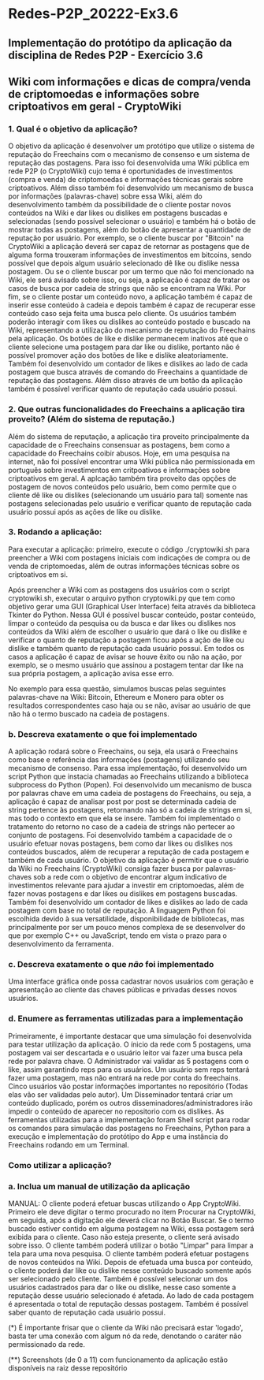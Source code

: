 # Redes-P2P_20222-Ex3.6

## Implementação do protótipo da aplicação da disciplina de Redes P2P - Exercício 3.6

## Wiki com informações e dicas de compra/venda de criptomoedas e informações sobre criptoativos em geral - CryptoWiki

### 1. Qual é o objetivo da aplicação?

O objetivo da aplicação é desenvolver um protótipo que utilize o sistema de reputação do Freechains com o mecanismo de consenso e um sistema de reputação das postagens. Para isso foi desenvolvida uma Wiki pública em rede P2P (o CryptoWiki) cujo tema é oportunidades de investimentos (compra e venda) de criptomoedas e informações técnicas gerais sobre criptoativos. Além disso também foi desenvolvido um mecanismo de busca por informações (palavras-chave) sobre essa Wiki, além do desenvolvimento também da possibilidade de o cliente postar novos conteúdos na Wiki e dar likes ou dislikes em postagens buscadas e selecionadas (sendo possível selecionar o usuário) e também há o botão de mostrar todas as postagens, além do botão de apresentar a quantidade de reputação por usuário. Por exemplo, se o cliente buscar por "Bitcoin" na CryptoWiki a aplicação deverá ser capaz de retornar as postagens que de alguma forma trouxeram informações de investimentos em bitcoins, sendo possível que depois algum usuário selecionado dê like ou dislike nessa postagem. Ou se o cliente buscar por um termo que não foi mencionado na Wiki, ele será avisado sobre isso, ou seja, a aplicação é capaz de tratar os casos de busca por cadeia de strings que não se encontram na Wiki. Por fim, se o cliente postar um conteúdo novo, a aplicação também é capaz de inserir esse conteúdo à cadeia e depois também é capaz de recuperar esse conteúdo caso seja feita uma busca pelo cliente. Os usuários também poderão interagir com likes ou dislikes ao conteúdo postado e buscado na Wiki, representando a utilização do mecanismo de reputação do Freechains pela aplicação. Os botões de like e dislike permanecem inativos até que o cliente selecione uma postagem para dar like ou dislike, portanto não é possível promover ação dos botões de like e dislike aleatoriamente. Também foi desenvolvido um contador de likes e dislikes ao lado de cada postagem que busca através de comando do Freechains a quantidade de reputação das postagens. Além disso através de um botão da aplicação também é possível verificar quanto de reputação cada usuário possui.

### 2. Que outras funcionalidades do Freechains a aplicação tira proveito? (Além do sistema de reputação.)

Além do sistema de reputação, a aplicação tira proveito principalmente da capacidade de o Freechains consensuar as postagens, bem como a capacidade do Freechains coibir abusos. Hoje, em uma pesquisa na internet, não foi possível encontrar uma Wiki pública não permissionada em português sobre investimentos em critpoativos e informações sobre criptoativos em geral. A aplcação também tira proveito das opções de postagem de novos conteúdos pelo usuário, bem como permite que o cliente dê like ou dislikes (selecionando um usuário para tal) somente nas postagens selecionadas pelo usuário e verificar quanto de reputação cada usuário possui após as ações de like ou dislike.

### 3. Rodando a aplicação:

Para executar a aplicação: primeiro, execute o código ./cryptowiki.sh para preencher a Wiki com postagens iniciais com indicações de compra ou de venda de criptomoedas, além de outras informações técnicas sobre os criptoativos em si.

Após preencher a Wiki com as postagens dos usuários com o script cryptowiki.sh, executar o arquivo python cryptowiki.py que tem como objetivo gerar uma GUI (Graphical User Interface) feita através da biblioteca Tkinter do Python. Nessa GUI é possível buscar conteúdo, postar conteúdo, limpar o conteúdo da pesquisa ou da busca e dar likes ou dislikes nos conteúdos da Wiki além de escolher o usuário que dará o like ou dislike e verificar o quanto de reputação a postagem ficou após a ação de like ou dislike e também quanto de reputação cada usuário possui. Em todos os casos a aplicação é capaz de avisar se houve êxito ou não na ação, por exemplo, se o mesmo usuário que assinou a postagem tentar dar like na sua própria postagem, a aplicação avisa esse erro.

No exemplo para essa questão, simulamos buscas pelas seguintes palavras-chave na Wiki: Bitcoin, Ethereum e Monero para obter os resultados correspondentes caso haja ou se não, avisar ao usuário de que não há o termo buscado na cadeia de postagens.

### b. Descreva exatamente o que foi implementado

A aplicação rodará sobre o Freechains, ou seja, ela usará o Freechains como base e referência das informações (postagens) utilizando seu mecanismo de consenso. Para essa implementação, foi desenvolvido um script Python que instacia chamadas ao Freechains utilizando a biblioteca subprocess do Python (Popen). Foi desenvolvido um mecanismo de busca por palavras chave em uma cadeia de postagens do Freechains, ou seja, a aplicação é capaz de analisar post por post se determinada cadeia de string pertence às postagens, retornando não só a cadeia de strings em si, mas todo o contexto em que ela se insere. Também foi implementado o tratamento do retorno no caso de a cadeia de strings não pertecer ao conjunto de postagens. Foi desenvolvido também a capacidade de o usuário efetuar novas postagens, bem como dar likes ou dislikes nos conteúdos buscados, além de recuperar a reputação de cada postagem e também de cada usuário. O objetivo da aplicação é permitir que o usuário da Wiki no Freechains (CryptoWiki) consiga fazer busca por palavras-chaves sob a rede com o objetivo de encontrar algum indicativo de investimentos relevante para ajudar a investir em criptomoedas, além de fazer novas postagens e dar likes ou dislikes em postagens buscadas. Também foi desenvolvido um contador de likes e dislikes ao lado de cada postagem com base no total de reputação. A linguagem Python foi escolhida devido à sua versatilidade, disponibilidade de bibliotecas, mas principalmente por ser um pouco menos complexa de se desenvolver do que por exemplo C++ ou JavaScript, tendo em vista o prazo para o desenvolvimento da ferramenta.

### c. Descreva exatamente o que *não* foi implementado

Uma interface gráfica onde possa cadastrar novos usuários com geração e apresentação ao cliente das chaves públicas e privadas desses novos usuários. 

### d. Enumere as ferramentas utilizadas para a implementação

Primeiramente, é importante destacar que uma simulação foi desenvolvida para testar utilização da aplicação. O ínicio da rede com 5 postagens, uma postagem vai ser descartada e o usuário leitor vai fazer uma busca pela rede por palavra chave. O Administrador vai validar as 5 postagens com o like, assim garantindo reps para os usuários. Um usuário sem reps tentará fazer uma postagem, mas não entrará na rede por conta do freechains. Cinco usuários vão postar informações importantes no repositório (Todas elas vão ser validadas pelo autor). Um Disseminador tentará criar um conteúdo duplicado, porém os outros disseminadores/administradores irão impedir o conteúdo de aparecer no repositorio com os dislikes. As ferramentas utilizadas para a implementação foram Shell script para rodar os comandos para simulação das postagens no Freechains, Python para a execução e implementação do protótipo do App e uma instância do Freechains rodando em um Terminal.

### Como utilizar a aplicação?

### a. Inclua um manual de utilização da aplicação

MANUAL: O cliente poderá efetuar buscas utilizando o App CryptoWiki. Primeiro ele deve digitar o termo procurado no item Procurar na CryptoWiki, em seguida, após a digitação ele deverá clicar no Botão Buscar. Se o termo buscado estiver contido em alguma postagem na Wiki, essa postagem será exibida para o cliente. Caso não esteja presente, o cliente será avisado sobre isso. O cliente também poderá utilizar o botão "Limpar" para limpar a tela para uma nova pesquisa. O cliente também poderá efetuar postagens de novos conteúdos na Wiki. Depois de efetuada uma busca por conteúdo, o cliente poderá dar like ou dislike nesse conteúdo buscado somente após ser selecionado pelo cliente. Também é possível selecionar um dos usuários cadastrados para dar o like ou dislike, nesse caso somente a reputação desse usuário selecionado é afetada. Ao lado de cada postagem é apresentada o total de reputação dessas postagem. Também é possível saber quanto de reputação cada usuário possui.

(*) É importante frisar que o cliente da Wiki não precisará estar 'logado', basta ter uma conexão com algum nó da rede, denotando o caráter não permissionado da rede.

(**) Screenshots (de 0 a 11) com funcionamento da aplicação estão disponíveis na raiz desse repositório
